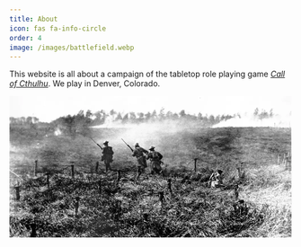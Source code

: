```yaml
---
title: About
icon: fas fa-info-circle
order: 4
image: /images/battlefield.webp
---
```


This website is all about a campaign of the tabletop role playing game [*Call of Cthulhu*](https://www.chaosium.com/call-of-cthulhu-rpg/). We play in Denver, Colorado.

![](</images/battlefield.webp>)